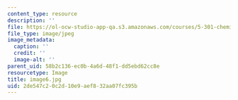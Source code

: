 ```yaml
---
content_type: resource
description: ''
file: https://ol-ocw-studio-app-qa.s3.amazonaws.com/courses/5-301-chemistry-laboratory-techniques-january-iap-2012/2de547c20c2d10e9aef832aa07fc395b_image6.jpg
file_type: image/jpeg
image_metadata:
  caption: ''
  credit: ''
  image-alt: ''
parent_uid: 58b2c136-ec0b-4a6d-48f1-dd5ebd62cc8e
resourcetype: Image
title: image6.jpg
uid: 2de547c2-0c2d-10e9-aef8-32aa07fc395b
---
```


